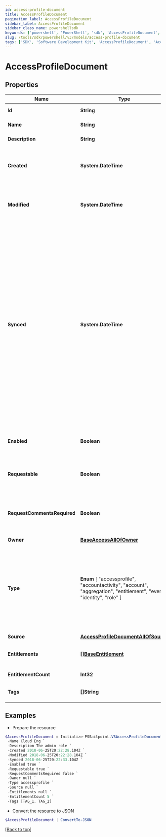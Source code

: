 ```yaml
---
id: access-profile-document
title: AccessProfileDocument
pagination_label: AccessProfileDocument
sidebar_label: AccessProfileDocument
sidebar_class_name: powershellsdk
keywords: ['powershell', 'PowerShell', 'sdk', 'AccessProfileDocument', 'AccessProfileDocument'] 
slug: /tools/sdk/powershell/v3/models/access-profile-document
tags: ['SDK', 'Software Development Kit', 'AccessProfileDocument', 'AccessProfileDocument']
---
```



# AccessProfileDocument

## Properties

Name | Type | Description | Notes
------------ | ------------- | ------------- | -------------
**Id** | **String** | Access profile's ID. | [required]
**Name** | **String** | Access profile's name. | [required]
**Description** | **String** | Access item's description. | [optional] 
**Created** | **System.DateTime** | ISO-8601 date-time referring to the time when the object was created. | [optional] 
**Modified** | **System.DateTime** | ISO-8601 date-time referring to the time when the object was last modified. | [optional] 
**Synced** | **System.DateTime** | ISO-8601 date-time referring to the date-time when object was queued to be synced into search database for use in the search API.   This date-time changes anytime there is an update to the object, which triggers a synchronization event being sent to the search database.  There may be some delay between the `synced` time and the time when the updated data is actually available in the search API.  | [optional] 
**Enabled** | **Boolean** | Indicates whether the access item is currently enabled. | [optional] [default to $false]
**Requestable** | **Boolean** | Indicates whether the access item can be requested. | [optional] [default to $true]
**RequestCommentsRequired** | **Boolean** | Indicates whether comments are required for requests to access the item. | [optional] [default to $false]
**Owner** | [**BaseAccessAllOfOwner**](base-access-all-of-owner) |  | [optional] 
**Type** |  **Enum** [  "accessprofile",    "accountactivity",    "account",    "aggregation",    "entitlement",    "event",    "identity",    "role" ] | Access profile's document type.  This enum represents the currently supported document types. Additional values may be added in the future without notice. | [required]
**Source** | [**AccessProfileDocumentAllOfSource**](access-profile-document-all-of-source) |  | [optional] 
**Entitlements** | [**[]BaseEntitlement**](base-entitlement) | Entitlements the access profile has access to. | [optional] 
**EntitlementCount** | **Int32** | Number of entitlements. | [optional] 
**Tags** | **[]String** | Tags that have been applied to the object. | [optional] 

## Examples

- Prepare the resource
```powershell
$AccessProfileDocument = Initialize-PSSailpoint.V3AccessProfileDocument  -Id 2c9180825a6c1adc015a71c9023f0818 `
 -Name Cloud Eng `
 -Description The admin role `
 -Created 2018-06-25T20:22:28.104Z `
 -Modified 2018-06-25T20:22:28.104Z `
 -Synced 2018-06-25T20:22:33.104Z `
 -Enabled true `
 -Requestable true `
 -RequestCommentsRequired false `
 -Owner null `
 -Type accessprofile `
 -Source null `
 -Entitlements null `
 -EntitlementCount 5 `
 -Tags [TAG_1, TAG_2]
```

- Convert the resource to JSON
```powershell
$AccessProfileDocument | ConvertTo-JSON
```


[[Back to top]](#) 

